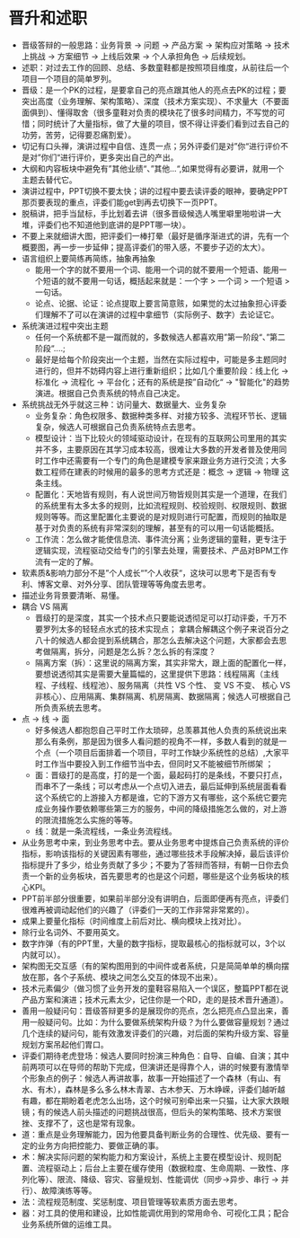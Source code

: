 # 晋升和述职

- 晋级答辩的一般思路：业务背景 → 问题 → 产品方案 → 架构应对策略 → 技术上挑战 → 方案细节 → 上线后效果 → 个人承担角色 → 后续规划。
- 述职：对过去工作的回顾、总结、多数童鞋都是按照项目维度，从前往后一个项目一个项目的简单罗列。
- 晋级：是一个PK的过程，是要拿自己的亮点跟其他人的亮点去PK的过程；要突出高度（业务理解、架构策略）、深度（技术方案实现）、不求量大（不要面面俱到）、懂得取舍（很多童鞋对负责的模块花了很多时间精力，不写觉的可惜；同时统计了大量指标，做了大量的项目，恨不得让评委们看到过去自己的功劳，苦劳，记得要忍痛割爱）。
- 切记有口头禅，演讲过程中自信、连贯一点；另外评委们是对”你“进行评价不是对”你们“进行评价，更多突出自己的产出。
- 大纲和内容板块中避免有”其他业绩“、”其他...“,如果觉得有必要讲，就用一个主题去替代它。
- 演讲过程中，PPT切换不要太快；讲的过程中要去读评委的眼神，要确定PPT那页要表现的重点，评委们能get到再去切换下一页PPT。
- 脱稿讲，把手当鼠标，手比划着去讲（很多晋级候选人嘴里噼里啪啦讲一大堆，评委们也不知道他到底讲的是PPT哪一块）。
- 不要上来就细讲大图，把评委们一棒打晕（最好是循序渐进式的讲，先有一个概要图，再一步一步延伸；提高评委们的带入感，不要步子迈的太大）。
- 语言组织上要简练再简练，抽象再抽象
    - 能用一个字的就不要用一个词、能用一个词的就不要用一个短语、能用一个短语的就不要用一句话，概括起来就是：一个字 > 一个词 > 一个短语 > 一句话。
    - 论点、论据、论证：论点提取上要言简意赅，如果觉的太过抽象担心评委们理解不了可以在演讲的过程中拿细节（实际例子、数字）去论证它。
- 系统演进过程中突出主题
    - 任何一个系统都不是一蹴而就的，多数候选人都喜欢用”第一阶段“、”第二阶段“....;
    - 最好是给每个阶段突出一个主题，当然在实际过程中，可能是多主题同时进行的，但并不妨碍内容上进行重新组织；比如几个重要阶段：线上化 → 标准化 → 流程化 → 平台化；还有的系统是按”自动化“ → "智能化"的趋势演进。根据自己负责系统的特点自己决定。
- 系统挑战无外乎就这三种：访问量大、数据量大、业务复杂
    - 业务复杂：角色权限多、数据种类多样、对接方较多、流程环节长、逻辑复杂，候选人可根据自己负责系统特点去思考。
    - 模型设计：当下比较火的领域驱动设计，在现有的互联网公司里用的其实并不多，主要原因在其学习成本较高，很难让大多数的开发者普及使用同时工作中还需要有一个专门的角色是建模专家来跟业务方进行交流；大多数工程师在建表的时候用的最多的思考方式还是：概念 → 逻辑 → 物理 这条主线。
    - 配置化：天地皆有规则，有人说世间万物皆规则其实是一个道理，在我们的系统里有太多太多的规则，比如流程规则、校验规则、权限规则、数据规则等等。而这里配置化主要说的是对规则进行可配置，而规则的抽取是基于对负责的系统有非常深刻的理解，甚至有的可以用一句话能概括。
    - 工作流：怎么做才能使信息流、事件流分离；业务逻辑的童鞋，更专注于逻辑实现，流程驱动交给专门的引擎去处理，需要技术、产品对BPM工作流有一定的了解。
- 软素质&影响力部分不是”个人成长“”个人收获“，这块可以思考下是否有专利、博客文章、对外分享、团队管理等等角度去思考。
- 描述业务背景要清晰、易懂。
- 耦合 VS 隔离
    - 晋级打的是深度，其实一个技术点只要能说透彻足可以打动评委，千万不要罗列太多的轻轻点水式的技术实现点； 拿耦合解耦这个例子来说百分之八十的候选人都会提到系统耦合，那怎么去解决这个问题，大家都会去思考做隔离，拆分，问题是怎么拆？怎么拆的有深度？
    - 隔离方案（拆）：这里说的隔离方案，其实非常大，跟上面的配置化一样，要想说透彻其实是需要大量篇幅的，这里提供下思路：线程隔离（主线程、子线程、线程池）、服务隔离（共性 VS 个性、  变 VS 不变、 核心 VS 非核心）、应用隔离、集群隔离、机房隔离、数据隔离；候选人可根据自己所负责系统去思考。
- 点 → 线 → 面
    - 好多候选人都抱怨自己平时工作太琐碎，总羡慕其他人负责的系统说出来那么有条例，那是因为很多人看问题的视角不一样，多数人看到的就是一个点（一个项目后面排着一个项目，平时工作缺少系统性的总结）,大家平时工作当中要投入到工作细节当中去，但同时又不能被细节所绑架 ；
    - 面：晋级打的是高度，打的是一个面，最起码打的是条线，不要只打点，而串不了一条线；可以考虑从一个点切入进去，最后延伸到系统层面看看这个系统它的上游接入方都是谁，它的下游方又有哪些，这个系统它要完成业务操作要依赖哪些第三方的服务，中间的降级措施怎么做的，对上游的限流措施怎么实施的等等。
    - 线：就是一条流程线，一条业务流程线。
- 从业务思考中来，到业务思考中去。要从业务思考中提炼自己负责系统的评价指标，影响该指标的关键因素有哪些，通过哪些技术手段解决掉，最后该评价指标提升了多少，给业务贡献了多少；不要为了答辩而答辩，有朝一日你去负责一个新的业务板块，首先要思考的也是这个问题，哪些是这个业务板块的核心KPI。
- PPT前半部分很重要，如果前半部分没有讲明白，后面即便再有亮点，评委们很难再被调动起他们的兴趣了（评委们一天的工作非常非常累的）。
- 成果上要量化指标（时间维度上前后对比、横向模块上找对比）。
- 除行业名词外、不要用英文。
- 数字炸弹（有的PPT里，大量的数字指标，提取最核心的指标就可以，3个以内就可以）。
- 架构图无交互感（有的架构图用到的中间件或者系统，只是简简单单的横向摆放在那，各个子系统、模块之间怎么交互的体现不出来）。
- 技术元素偏少（做习惯了业务开发的童鞋容易陷入一个误区，整篇PPT都在说产品方案和演进；技术元素太少，记住你是一个RD，走的是技术晋升通道）。
- 善用一般疑问句：晋级答辩更多的是展现你的亮点，怎么把亮点凸显出来，善用一般疑问句。比如：为什么要做系统架构升级？为什么要做容量规划？通过几个连续的疑问句，能有效激发评委们的兴趣，对后面的架构升级方案、容量规划方案吊起他们胃口。
- 评委们期待老虎登场：候选人要同时扮演三种角色：自导、自编、自演；其中前两项可以在导师的帮助下完成，但演讲还是得靠个人，讲的时候要有激情举个形象点的例子：候选人再讲故事，故事一开始描述了一个森林（有山、有水、有木），森林是多么多么林木青翠、古木参天、万木峥嵘，评委们越听越有趣，都在期盼着老虎怎么出场，这个时候可别牵出来一只猫，让大家大跌眼镜；有的候选人前头描述的问题挑战很高，但后头的架构策略、技术方案很挫、支撑不了，这也是常有现象。
- 道：重点是业务理解能力，因为他要具备判断业务的合理性、优先级、要有一定的业务方向把控能力、要做正确的事。
- 术：解决实际问题的架构能力和方案设计，系统上主要在模型设计、规则配置、流程驱动上；后台上主要在缓存使用（数据粒度、生命周期、一致性、序列化等）、限流、降级、容灾、容量规划、性能调优（同步→异步、串行 → 并行）、故障演练等等。
- 法：流程规范制度、奖惩制度、项目管理等软素质方面去思考。
- 器：对工具的使用和建设，比如性能调优用到的常用命令、可视化工具；配合业务系统所做的运维工具。
      


